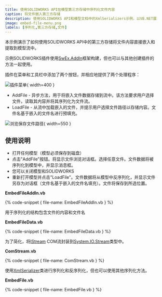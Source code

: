 ```yaml
---
title: 使用SOLIDWORKS API在模型第三方存储中序列化文件内容
caption: 将文件嵌入第三方存储
description: 使用SOLIDWORKS API和模型文档中的XmlSerializers示例，以VB.NET展示如何使用第三方存储（流）嵌入和提取文件内容
image: embed-file-menu.png
labels: [序列化,第三方存储,文件]
---
```

本示例演示了如何使用SOLIDWORKS API中的第三方存储将文件内容直接嵌入和提取到模型流中。

示例SOLIDWORKS插件使用[SwEx.AddIn](/labs/solidworks/swex/add-in/)框架构建，但也可以与其他创建插件的方法一起使用。

插件在菜单和工具栏中添加了两个按钮，并相应地提供了两个处理程序：

![插件菜单](embed-file-menu.png){ width=400 }

* AddFile - 异步方法，用于将嵌入文件数据存储到流中。该方法要求用户选择文件，读取其内容并将其序列化为文件流。
* LoadFile - 从流中加载嵌入的文件，并提示用户选择文件路径以存储内容。文件名基于嵌入的文件名进行预填充。

![浏览保存文件路径](select-save-path.png){ width=550 }

## 使用说明

* 打开任何模型（模型必须保存到磁盘）
* 点击"AddFile"按钮。将显示文件浏览对话框。选择任意文件。文件数据将被序列化到模型中，并显示消息框。
* 您可以关闭模型和SOLIDWORKS
* 重新打开模型并点击"LoadFile"。文件数据将从模型中反序列化，并显示文件另存为对话框（文件名基于嵌入的文件名填充）。文件将保存到所选位置。

**EmbedFileAddIn.vb**

{% code-snippet { file-name: EmbedFileAddIn.vb } %}

用于序列化的结构包含文件的内容和文件名

**EmbedFileData.vb**

{% code-snippet { file-name: EmbedFileData.vb } %}

为了简化，将[IStream](https://docs.microsoft.com/en-us/windows/desktop/api/objidl/nn-objidl-istream) COM流封装到[System.IO.Stream](https://docs.microsoft.com/en-us/dotnet/api/system.io.stream?view=netframework-4.7.2)类型中。

**ComStream.vb**

{% code-snippet { file-name: ComStream.vb } %}

使用[XmlSerializer](https://docs.microsoft.com/en-us/dotnet/api/system.xml.serialization.xmlserializer?view=netframework-4.7.2)类进行序列化和反序列化，但也可以使用其他序列化方法。

**EmbedFile.vb**

{% code-snippet { file-name: EmbedFile.vb } %}